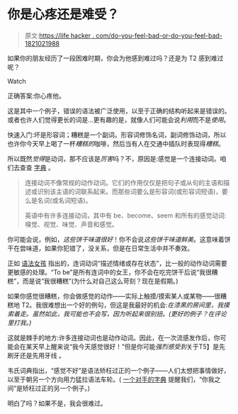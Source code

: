 # 你是心疼还是难受？

> 原文:[https://life hacker . com/do-you-feel-bad-or-do-you-feel-bad-1821021988](https://lifehacker.com/do-you-feel-bad-or-do-you-feel-badly-1821021988)

如果你的朋友经历了一段困难时期，你会为他感到难过吗？还是为 T2 感到难过呢？

Watch

正确答案:你心疼他。

这是其中一个例子，错误的语法被广泛使用，以至于正确的结构听起来是错误的。或者也许人们觉得更长的词是...更有趣的是，就像人们可能会说*利用*而不是*使用*。

快速入门:坏是形容词；糟糕是一个副词。形容词修饰名词，副词修饰动词，所以也许你今天早上喝了一杯*糟糕的*咖啡，然后当有人在交通中插队时表现得*糟糕*。

所以既然*觉得*是动词，那不应该是*厉害*吗？不，原因是:感觉是一个连接动词。咱们去查查 [字典](https://www.merriam-webster.com/words-at-play/do-you-feel-bad-or-feel-badly) 。

> 连接动词不像常规的动作动词。它们的作用仅仅是把句子或从句的主语和描述或识别该主语的词联系起来。而那些词要么是形容词(或形容词短语)，要么是名词(或名词短语)。
> 
> 英语中有许多连接动词，其中有 be、become、seem 和所有的感觉动词:嗅觉、视觉、味觉、声音和感觉。

你可能会说，例如，*这些饼干味道很好*！你不会说*这些饼干味道鲜美*。这意味着饼干在尝味道，如果你犯错了，没关系，但是在日常生活中并不奏效。

正如 [语法女孩](http://www.quickanddirtytips.com/education/grammar/bad-versus-badly) 指出的，连词动词“描述情绪或存在状态”，比一般的动作动词需要更敏感的处理。“To be”是所有连词中的女王，你不会在吃完饼干后说“我很糟糕”，而是说“我很糟糕”(为什么对自己这么苛刻？现在是假期。)

如果你感觉很糟糕，你会做感觉的动作——实际上触摸/摸索某人或某物——很糟糕地 T2。我很难想出一个好的例句，但这是我最好的机会:*在漆黑的房间里，我摸索着走。虽然如此，我可能也不会写，因为听起来很别扭。(更好的例子？在评论里打我。)*

这就是棘手的地方:许多连接动词也是动作动词。因此，在一次流感发作后，你可能会在某天早上醒来说“我今天感觉很好！”但是你可能*强烈感受到*关于T5】是先刷牙还是先用牙线 。

韦氏词典指出，“感觉不好”是语法矫枉过正的一个例子——人们太想把事情做好，以至于朝另一个方向用力猛拉语法车轮。( [一个对手的字典](https://www.collinsdictionary.com/us/dictionary/english/hypercorrection) 提醒我们，“你我之间”是矫枉过正的另一个例子。)

明白了吗？如果不是，我会很难过。